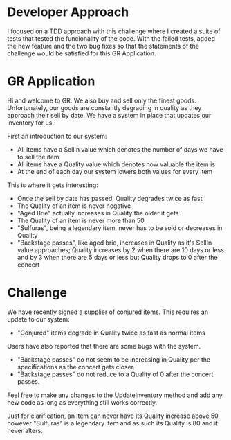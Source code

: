 # Developer Approach

I focused on a TDD approach with this challenge where I created a suite of tests that tested the funcionality of the code. With the failed tests, added the new feature and the two bug fixes so that the statements of the challenge would be satisfied for this GR Application.

##

# GR Application

Hi and welcome to GR. We also buy and sell only the finest goods. 
Unfortunately, our goods are constantly degrading in quality as they approach
their sell by date. We have a system in place that updates our inventory for
us.

First an introduction to our system:

- All items have a SellIn value which denotes the number of days we have 
to sell the item
- All items have a Quality value which denotes how valuable the item is
- At the end of each day our system lowers both values for every item

This is where it gets interesting:

- Once the sell by date has passed, Quality degrades twice as fast
- The Quality of an item is never negative
- "Aged Brie" actually increases in Quality the older it gets
- The Quality of an item is never more than 50
- "Sulfuras", being a legendary item, never has to be sold or decreases 
in Quality
- "Backstage passes", like aged brie, increases in Quality as it's SellIn 
value approaches; Quality increases by 2 when there are 10 days or less 
and by 3 when there are 5 days or less but Quality drops to 0 after the 
concert

# Challenge

We have recently signed a supplier of conjured items. This requires an 
update to our system:

- "Conjured" items degrade in Quality twice as fast as normal items

Users have also reported that there are some bugs with the system.

- "Backstage passes" do not seem to be increasing in Quality per the
  specifications as the concert gets closer.
- "Backstage passes" do not reduce to a Quality of 0 after the concert passes.

Feel free to make any changes to the UpdateInventory method and add any 
new code as long as everything still works correctly.

Just for clarification, an item can never have its Quality increase 
above 50, however "Sulfuras" is a legendary item and as such its 
Quality is 80 and it never alters.
